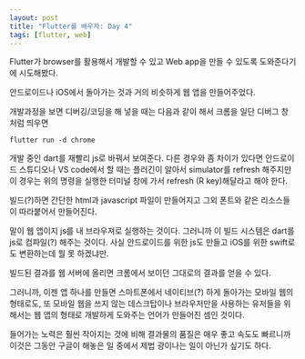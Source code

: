 ```yaml
---
layout: post
title: "Flutter를 배우자: Day 4"
tags: [flutter, web]
---
```


Flutter가 browser를 활용해서 개발할 수 있고 Web app을 만들 수 있도록 도와준다기에 시도해봤다.

안드로이드나 iOS에서 돌아가는 것과 거의 비슷하게 웹 앱을 만들어주었다.

개발과정을 보면 디버깅/코딩을 해 넣을 때는 다음과 같이 해서 크롬을 일단 디버그 창 처럼 띄우면 
```
flutter run -d chrome
```

개발 중인 dart를 재빨리 js로 바꿔서 보여준다. 다른 경우와 좀 차이가 있다면 안드로이드 스튜디오나 VS code에서 할 때는 플러긴이 알아서 simulator를 refresh 해주지만 이 경우는 위의 명령을 실행한 터미널 창에 가서 refresh (R key)해달라고 해야 한다. 

빌드(?)하면 간단한 html과 javascript 파일이 만들어지고 그외 폰트와 같은 리소스들이 따라붙어서 만들어진다.

말이 웹 앱이지 js를 내 브라우져로 실행하는 것이다. 그러니까 이 빌드 시스템은 dart를 js로 컴파일(?) 해주는 것이다. 사실 안드로이드를 위한 js도 만들고 iOS를 위한 swift로도 변환하는데 뭘 못 하겠냐만.

빌드된 결과를 웹 서버에 올리면 크롬에서 보이던 그대로의 결과를 얻을 수 있다. 

그러니까, 이젠 앱 하나를 만들면 스마트폰에서 네이티브(?) 하게 돌아가는 모바일 웹의 형태로도, 또 모바일 웹을 쓰지 않는 데스크탑이나 브라우저만을 사용하는 유저들을 위해서는 웹 앱의 형태로 개발하게 도와주는 언어가 만들어진 셈인 것이다. 

들어가는 노력은 훨씬 작아지는 것에 비해 결과물의 품질은 매우 좋고 속도도 빠르니까 이것은 그동안 구글이 해놓은 일 중에서 제법 광이나는 일이 아닌가 싶기도 하다.
